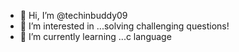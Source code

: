 - 👋 Hi, I’m @techinbuddy09
- 👀 I’m interested in ...solving challenging questions!
- 🌱 I’m currently learning ...c language

<!---
techinbuddy09/techinbuddy09 is a ✨ special ✨ repository because its `README.md` (this file) appears on your GitHub profile.
You can click the Preview link to take a look at your changes.
--->
